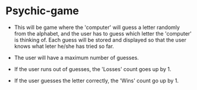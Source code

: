 # Psychic-game

* This will be  game where the 'computer' will guess a letter randomly from the alphabet, and the user has to guess which letter the 'computer' is thinking of. Each guess will be stored and displayed so that the user knows what leter he/she has tried so far. 

* The user will have a maximum number of guesses.

* If the user runs out of guesses, the 'Losses' count goes up by 1.
* If the user guesses the letter correctly, the 'Wins' count go up by 1.